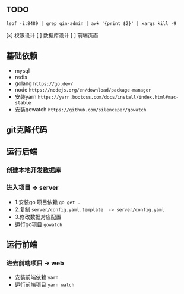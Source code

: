 
## TODO 
`lsof -i:8489 | grep gin-admin | awk '{print $2}' | xargs kill -9`

[x] 权限设计
[ ] 数据库设计
[ ] 前端页面

## 基础依赖
- mysql
- redis
- golang `https://go.dev/`
- node `https://nodejs.org/en/download/package-manager`
- 安装yarn `https://yarn.bootcss.com/docs/install/index.html#mac-stable`
- 安装gowatch `https://github.com/silenceper/gowatch`


## git克隆代码

## 运行后端

### 创建本地开发数据库

### 进入项目 -> server
- 1.安装go 项目依赖 `go get .`
- 2.复制 `server/config.yaml.template  -> server/config.yaml`
- 3.修改数据对应配置
- 运行go项目 `gowatch`

## 运行前端

### 进去前端项目  -> web
- 安装前端依赖 `yarn`
- 运行前端项目 `yarn watch`